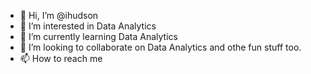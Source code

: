 - 👋 Hi, I’m @ihudson
- 👀 I’m interested in Data Analytics
- 🌱 I’m currently learning Data Analytics
- 💞️ I’m looking to collaborate on Data Analytics and othe fun stuff too.
- 📫 How to reach me 

<!---
ihudson/ihudson is a ✨ special ✨ repository because its `README.md` (this file) appears on your GitHub profile.
You can click the Preview link to take a look at your changes.
--->
